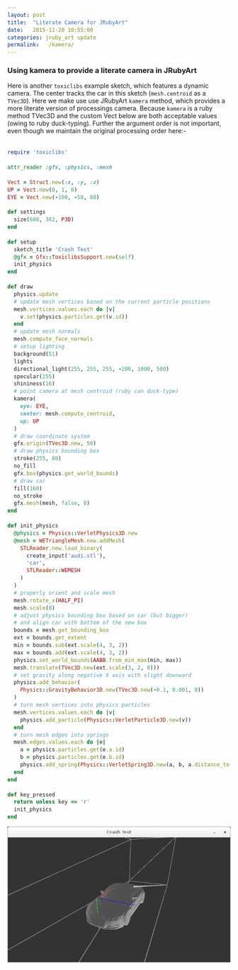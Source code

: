 ```yaml
---
layout: post
title:  "Literate Camera for JRubyArt"
date:   2015-11-20 10:55:00
categories: jruby_art update
permalink:   /kamera/
---
```


### Using kamera to provide a literate camera in JRubyArt

Here is another `toxiclibs` example sketch, which features a dynamic camera. The center tracks the car in this sketch (`mesh.centroid` as a `TVec3D`).  Here we make use use JRubyArt `kamera` method, which provides a more literate version of processings camera. Because `kamera` is a ruby method TVec3D and the custom Vect below are both acceptable values (owing to ruby duck-typing). Further the argument order is not important, even though we maintain the original processing order here:-

```ruby

require 'toxiclibs'

attr_reader :gfx, :physics, :mesh

Vect = Struct.new(:x, :y, :z)
UP = Vect.new(0, 1, 0)
EYE = Vect.new(-100, -50, 80)

def settings
  size(680, 382, P3D)
end

def setup
  sketch_title 'Crash Test'
  @gfx = Gfx::ToxiclibsSupport.new(self)
  init_physics
end

def draw
  physics.update
  # update mesh vertices based on the current particle positions
  mesh.vertices.values.each do |v|
    v.set(physics.particles.get(v.id))
  end
  # update mesh normals
  mesh.compute_face_normals
  # setup lighting
  background(51)
  lights
  directional_light(255, 255, 255, -200, 1000, 500)
  specular(255)
  shininess(16)
  # point camera at mesh centroid (ruby can duck-type)
  kamera(
    eye: EYE,
    center: mesh.compute_centroid,
    up: UP
  )
  # draw coordinate system
  gfx.origin(TVec3D.new, 50)
  # draw physics bounding box
  stroke(255, 80)
  no_fill
  gfx.box(physics.get_world_bounds)
  # draw car
  fill(160)
  no_stroke
  gfx.mesh(mesh, false, 0)
end

def init_physics
  @physics = Physics::VerletPhysics3D.new
  @mesh = WETriangleMesh.new.addMesh(
    STLReader.new.load_binary(
      create_input('audi.stl'), 
      'car', 
      STLReader::WEMESH
    )
  )
  # properly orient and scale mesh
  mesh.rotate_x(HALF_PI)
  mesh.scale(8)
  # adjust physics bounding box based on car (but bigger)
  # and align car with bottom of the new box
  bounds = mesh.get_bounding_box
  ext = bounds.get_extent
  min = bounds.sub(ext.scale(4, 3, 2))
  max = bounds.add(ext.scale(4, 3, 2))
  physics.set_world_bounds(AABB.from_min_max(min, max))
  mesh.translate(TVec3D.new(ext.scale(3, 2, 0)))
  # set gravity along negative X axis with slight downward
  physics.add_behavior(
    Physics::GravityBehavior3D.new(TVec3D.new(-0.1, 0.001, 0))
  )
  # turn mesh vertices into physics particles
  mesh.vertices.values.each do |v|
    physics.add_particle(Physics::VerletParticle3D.new(v))
  end
  # turn mesh edges into springs
  mesh.edges.values.each do |e|
    a = physics.particles.get(e.a.id)
    b = physics.particles.get(e.b.id)
    physics.add_spring(Physics::VerletSpring3D.new(a, b, a.distance_to(b), 1))
  end
end

def key_pressed
  return unless key == 'r'
  init_physics
end

```

<img src="/assets/crash.png" />